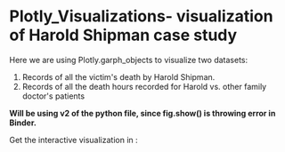 # Plotly_Visualizations- visualization of Harold Shipman case study
Here we are using Plotly.garph_objects to visualize two datasets:
1) Records of all the victim's death by Harold Shipman.
2) Records of all the death hours recorded for Harold vs. other family doctor's patients

**Will be using v2 of the python file, since fig.show() is throwing error in Binder.**

Get the interactive visualization in :



